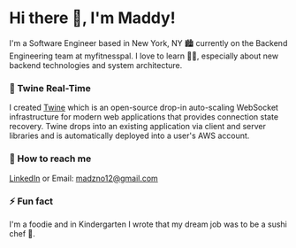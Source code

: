 # Hi there 👋, I'm Maddy! 

I'm a Software Engineer based in New York, NY 🏙 currently on the Backend Engineering team at myfitnesspal. I love to learn 👩‍💻, especially about new backend technologies and system architecture.

### 🚀 Twine Real-Time 

I created [Twine](https://twine-realtime.github.io/) which is an open-source drop-in auto-scaling WebSocket infrastructure for modern web applications that provides 
connection state recovery. Twine drops into an existing application via client and server libraries and is automatically deployed into a user's AWS
account.

### 📧 How to reach me 
[LinkedIn](https://www.linkedin.com/in/maddywoodrum/) or Email: madzno12@gmail.com

### ⚡ Fun fact 
I'm a foodie and in Kindergarten I wrote that my dream job was to be a sushi chef 🍣. 

